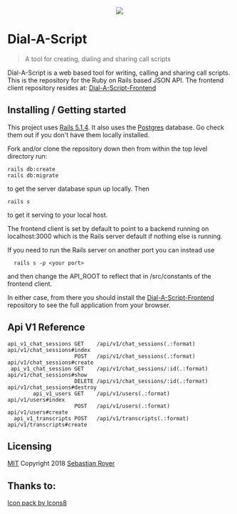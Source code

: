 <p align="center"> <img src="https://png.icons8.com/nolan/96/000000/phone.png"> </p>

# Dial-A-Script
> A tool for creating, dialing and sharing call scripts

Dial-A-Script is a web based tool for writing, calling and sharing call scripts.  This is the repository for the Ruby on Rails based JSON API.  The frontend client repository resides at: [Dial-A-Script-Frontend](https://github.com/walkingalchemy/Dial-A-Script-Frontend)

## Installing / Getting started

This project uses [Rails 5.1.4](http://weblog.rubyonrails.org/2017/8/24/Rails-5-1-4-rc1-and-5-0-6-rc1-released/).  It also uses the [Postgres](https://www.postgresql.org/) database. Go check them out if you don't have them locally installed. 

Fork and/or clone the repository down then from within the top level directory run:

```shell
rails db:create
rails db:migrate
```
to get the server database spun up locally.
Then
```shell
rails s
```
to get it serving to your local host.

The frontend client is set by default to point to a backend running on localhost:3000 which is the Rails server default if nothing else is running.

If you need to run the Rails server on another port you can instead use

```shell
  rails s -p <your port>
```
and then change the API_ROOT to reflect that in /src/constants of the frontend client.

In either case, from there you should install the [Dial-A-Script-Frontend](https://github.com/walkingalchemy/Dial-A-Script-Frontend) repository to see the full application from your browser.

## Api V1 Reference

```
api_v1_chat_sessions GET    /api/v1/chat_sessions(.:format)     api/v1/chat_sessions#index
                     POST   /api/v1/chat_sessions(.:format)     api/v1/chat_sessions#create
 api_v1_chat_session GET    /api/v1/chat_sessions/:id(.:format) api/v1/chat_sessions#show
                     DELETE /api/v1/chat_sessions/:id(.:format) api/v1/chat_sessions#destroy
        api_v1_users GET    /api/v1/users(.:format)             api/v1/users#index
                     POST   /api/v1/users(.:format)             api/v1/users#create
  api_v1_transcripts POST   /api/v1/transcripts(.:format)       api/v1/transcripts#create
```

## Licensing
[MIT](https://oss.ninja/mit?organization=Sebastian%20Royer) 
Copyright 2018 [Sebastian Royer](https://github.com/walkingalchemy)


## Thanks to:
<a href="https://icons8.com">Icon pack by Icons8</a>
